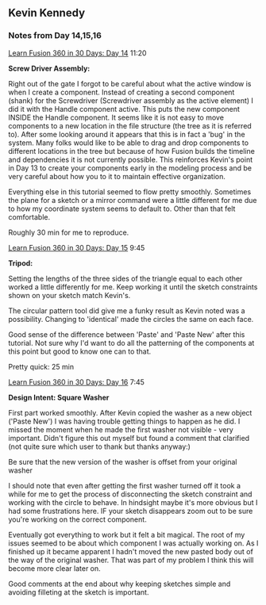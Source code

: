 ## Kevin Kennedy

### Notes from Day 14,15,16


[Learn Fusion 360 in 30 Days: Day 14](https://www.youtube.com/watch?v=YsXaCmKEV-g) 11:20

**Screw Driver Assembly:**

Right out of the gate I forgot to be careful about what the active window is when I create a component. Instead of creating a second component (shank) for the Screwdriver (Screwdriver assembly as the active element) I did it with the Handle component active. This puts the new component INSIDE the Handle component. It seems like it is not easy to move components to a new location in the file structure (the tree as it is referred to). After some looking around it appears that this is in fact a 'bug' in the system. Many folks would like to be able to drag and drop components to different locations in the tree but because of how Fusion builds the timeline and dependencies it is not currently possible. This reinforces Kevin's point in Day 13 to create your components early in the modeling process and be very careful about how you to it to maintain effective organization.

Everything else in this tutorial seemed to flow pretty smoothly. Sometimes the plane for a sketch or a mirror command were a little different for me due to how my coordinate system seems to default to. Other than that felt comfortable.

Roughly 30 min for me to reproduce.

[Learn Fusion 360 in 30 Days: Day 15](https://www.youtube.com/watch?v=xyctvb5ToFs) 9:45

**Tripod:**

Setting the lengths of the three sides of the triangle equal to each other worked a little differently for me. Keep working it until the sketch constraints shown on your sketch match Kevin's.

The circular pattern tool did give me a funky result as Kevin noted was a possibility. Changing to 'identical' made the circles the same on each face.

Good sense of the difference between 'Paste' and 'Paste New' after this tutorial. Not sure why I'd want to do all the patterning of the components at this point but good to know one can to that.

Pretty quick: 25 min

[Learn Fusion 360 in 30 Days: Day 16](https://www.youtube.com/watch?v=zjmrCvQ85nI) 7:45

**Design Intent: Square Washer**

First part worked smoothly. After Kevin copied the washer as a new object ('Paste New') I was having trouble getting things to happen as he did. I missed the moment when he made the first washer not visible - very important. Didn't figure this out myself but found a comment that clarified (not quite sure which user to thank but thanks anyway:)

Be sure that the new version of the washer is offset from your original washer

I should note that even after getting the first washer turned off it took a while for me to get the process of disconnecting the sketch constraint and working with the circle to behave. In hindsight maybe it's more obvious but I had some frustrations here. IF your sketch disappears zoom out to be sure you're working on the correct component.

Eventually got everything to work but it felt a bit magical. The root of my issues seemed to be about which component I was actually working on. As I finished up it became apparent I hadn't moved the new pasted body out of the way of the original washer. That was part of my problem I think this will become more clear later on. 

Good comments at the end about why keeping sketches simple and avoiding filleting at the sketch is important.

